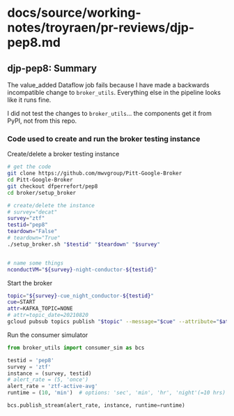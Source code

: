 # docs/source/working-notes/troyraen/pr-reviews/djp-pep8.md

## djp-pep8: Summary

The value_added Dataflow job fails because I have made a backwards incompatible change to `broker_utils`.
Everything else in the pipeline looks like it runs fine.

I did not test the changes to `broker_utils`... the components get it from PyPI, not from this repo.


### Code used to create and run the broker testing instance

Create/delete a broker testing instance
```bash
# get the code
git clone https://github.com/mwvgroup/Pitt-Google-Broker
cd Pitt-Google-Broker
git checkout dfperrefort/pep8
cd broker/setup_broker

# create/delete the instance
# survey="decat"
survey="ztf"
testid="pep8"
teardown="False"
# teardown="True"
./setup_broker.sh "$testid" "$teardown" "$survey"


# name some things
nconductVM="${survey}-night-conductor-${testid}"
```


Start the broker
```bash
topic="${survey}-cue_night_conductor-${testid}"
cue=START
attr=KAFKA_TOPIC=NONE
# attr=topic_date=20210820
gcloud pubsub topics publish "$topic" --message="$cue" --attribute="$attr"
```

Run the consumer simulator
```python
from broker_utils import consumer_sim as bcs

testid = 'pep8'
survey = 'ztf'
instance = (survey, testid)
# alert_rate = (5, 'once')
alert_rate = 'ztf-active-avg'
runtime = (10, 'min')  # options: 'sec', 'min', 'hr', 'night'(=10 hrs)

bcs.publish_stream(alert_rate, instance, runtime=runtime)
```
